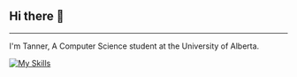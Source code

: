 ## Hi there 👋
---
I'm Tanner, A Computer Science student at the University of Alberta.

[![My Skills](https://skillicons.dev/icons?i=js,ts,html,css,react,tailwind,python,c,discord,sqlite)](https://skillicons.dev)


<!--
**Tanrrr/Tanrrr** is a ✨ _special_ ✨ repository because its `README.md` (this file) appears on your GitHub profile.

Here are some ideas to get you started:

- 🔭 I’m currently working on ...
- 🌱 I’m currently learning ...
- 👯 I’m looking to collaborate on ...
- 🤔 I’m looking for help with ...
- 💬 Ask me about ...
- 📫 How to reach me: ...
- 😄 Pronouns: ...
- ⚡ Fun fact: ...
-->

